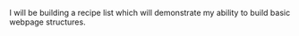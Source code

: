 I will be building a recipe list which will demonstrate my ability to build basic webpage structures.
